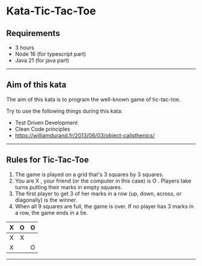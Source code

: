 # Kata-Tic-Tac-Toe

## Requirements

- 3 hours
- Node 16 (for typescript part)
- Java 21 (for java part)

---

## Aim of this kata
The aim of this kata is to program the well-known game of tic-tac-toe.

Try to use the following things during this kata:
- Test Driven Development
- Clean Code principles
- https://williamdurand.fr/2013/06/03/object-calisthenics/

---

## Rules for Tic-Tac-Toe

1. The game is played on a grid that's 3 squares by 3 squares.
2. You are X , your friend (or the computer in this case) is O . Players take turns putting their marks in empty squares.
3. The first player to get 3 of her marks in a row (up, down, across, or diagonally) is the winner.
4. When all 9 squares are full, the game is over. If no player has 3 marks in a row, the game ends in a tie.


| X | O | O |
|:-:|:-:|:-:|
| X | X |   |
| X |   | O |

---
